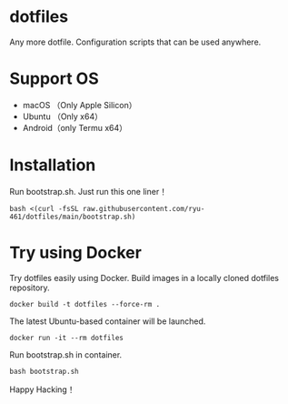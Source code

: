 # dotfiles

Any more dotfile.
Configuration scripts that can be used anywhere.

# Support OS

- macOS （Only Apple Silicon）
- Ubuntu （Only x64）
- Android（only Termu x64）

# Installation

Run bootstrap.sh.
Just run this one liner！

```shell
bash <(curl -fsSL raw.githubusercontent.com/ryu-461/dotfiles/main/bootstrap.sh)
```

# Try using Docker

Try dotfiles easily using Docker.
Build images in a locally cloned dotfiles repository.

```shell
docker build -t dotfiles --force-rm .
```

The latest Ubuntu-based container will be launched.

```shell
docker run -it --rm dotfiles
```

Run bootstrap.sh in container.

```shell
bash bootstrap.sh
```

Happy Hacking！
